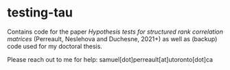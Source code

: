 # testing-tau

Contains code for the paper
*Hypothesis tests for structured rank correlation matrices*
(Perreault, Neslehova and Duchesne, 2021+)
as well as (backup) code used for my doctoral thesis.

Please reach out to me for help: samuel[dot]perreault[at]utoronto[dot]ca
